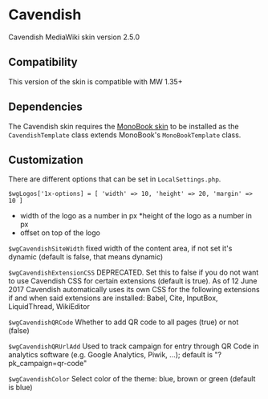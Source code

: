 # Cavendish
Cavendish MediaWiki skin version 2.5.0

## Compatibility
This version of the skin is compatible with MW 1.35+

## Dependencies
The Cavendish skin requires the [MonoBook skin](https://www.mediawiki.org/wiki/Skin:MonoBook) to be installed as the `CavendishTemplate` class extends MonoBook's `MonoBookTemplate` class.

## Customization
There are different options that can be set in `LocalSettings.php`.

`$wgLogos['1x-options] = [ 'width' => 10, 'height' => 20, 'margin' => 10 ]`
* width of the logo as a number in px
*height of the logo as a number in px
* offset on top of the logo

`$wgCavendishSiteWidth`
fixed width of the content area, if not set it's dynamic (default is false, that means dynamic)

`$wgCavendishExtensionCSS`
DEPRECATED. Set this to false if you do not want to use Cavendish CSS for certain extensions (default is true). As of 12 June 2017 Cavendish automatically uses its own CSS for the following extensions if and when said extensions are installed: Babel, Cite, InputBox, LiquidThread, WikiEditor

`$wgCavendishQRCode`
Whether to add QR code to all pages (true) or not (false)

`$wgCavendishQRUrlAdd`
Used to track campaign for entry through QR Code in analytics software (e.g. Google Analytics, Piwik, ...); default is "?pk_campaign=qr-code"

`$wgCavendishColor`
Select color of the theme: blue, brown or green (default is blue)